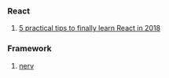 ### React

1. [5 practical tips to finally learn React in 2018](https://goshakkk.name/tips-finally-learn-react/)


### Framework
1. [nerv](https://github.com/NervJS/nerv)
